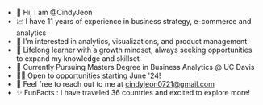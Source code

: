  - 👋 Hi, I am @CindyJeon 
 - 📈 I have 11 years of experience in business strategy, e-commerce and analytics 
 - 👀 I'm interested in analytics, visualizations, and product management
 - 💞️ Lifelong learner with a growth mindset, always seeking opportunities to expand my knowledge and skillset
 - 🌱 Currently Pursuing Masters Degree in Business Analytics @ UC Davis 
 - 👨‍💻 Open to opportunities starting June '24! 
 - 📧 Feel free to reach out to me at cindyjeon0721@gmail.com
 - ✨ FunFacts : I have traveled 36 countries and excited to explore more!  
